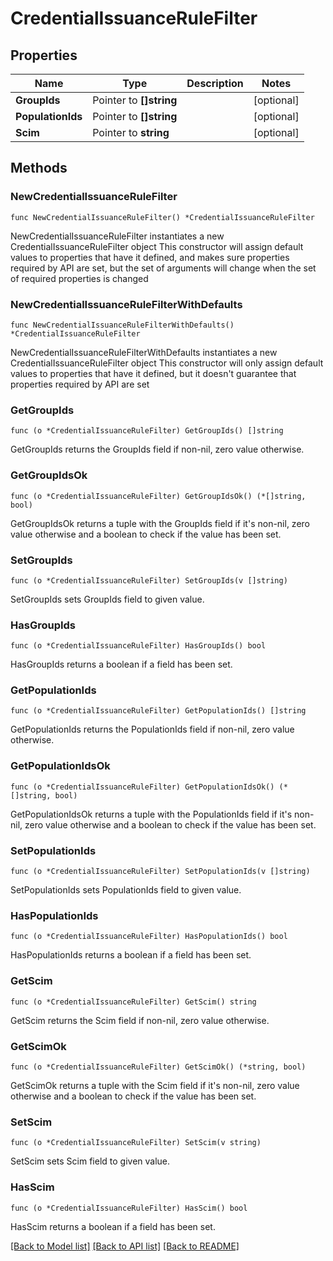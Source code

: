 # CredentialIssuanceRuleFilter

## Properties

Name | Type | Description | Notes
------------ | ------------- | ------------- | -------------
**GroupIds** | Pointer to **[]string** |  | [optional] 
**PopulationIds** | Pointer to **[]string** |  | [optional] 
**Scim** | Pointer to **string** |  | [optional] 

## Methods

### NewCredentialIssuanceRuleFilter

`func NewCredentialIssuanceRuleFilter() *CredentialIssuanceRuleFilter`

NewCredentialIssuanceRuleFilter instantiates a new CredentialIssuanceRuleFilter object
This constructor will assign default values to properties that have it defined,
and makes sure properties required by API are set, but the set of arguments
will change when the set of required properties is changed

### NewCredentialIssuanceRuleFilterWithDefaults

`func NewCredentialIssuanceRuleFilterWithDefaults() *CredentialIssuanceRuleFilter`

NewCredentialIssuanceRuleFilterWithDefaults instantiates a new CredentialIssuanceRuleFilter object
This constructor will only assign default values to properties that have it defined,
but it doesn't guarantee that properties required by API are set

### GetGroupIds

`func (o *CredentialIssuanceRuleFilter) GetGroupIds() []string`

GetGroupIds returns the GroupIds field if non-nil, zero value otherwise.

### GetGroupIdsOk

`func (o *CredentialIssuanceRuleFilter) GetGroupIdsOk() (*[]string, bool)`

GetGroupIdsOk returns a tuple with the GroupIds field if it's non-nil, zero value otherwise
and a boolean to check if the value has been set.

### SetGroupIds

`func (o *CredentialIssuanceRuleFilter) SetGroupIds(v []string)`

SetGroupIds sets GroupIds field to given value.

### HasGroupIds

`func (o *CredentialIssuanceRuleFilter) HasGroupIds() bool`

HasGroupIds returns a boolean if a field has been set.

### GetPopulationIds

`func (o *CredentialIssuanceRuleFilter) GetPopulationIds() []string`

GetPopulationIds returns the PopulationIds field if non-nil, zero value otherwise.

### GetPopulationIdsOk

`func (o *CredentialIssuanceRuleFilter) GetPopulationIdsOk() (*[]string, bool)`

GetPopulationIdsOk returns a tuple with the PopulationIds field if it's non-nil, zero value otherwise
and a boolean to check if the value has been set.

### SetPopulationIds

`func (o *CredentialIssuanceRuleFilter) SetPopulationIds(v []string)`

SetPopulationIds sets PopulationIds field to given value.

### HasPopulationIds

`func (o *CredentialIssuanceRuleFilter) HasPopulationIds() bool`

HasPopulationIds returns a boolean if a field has been set.

### GetScim

`func (o *CredentialIssuanceRuleFilter) GetScim() string`

GetScim returns the Scim field if non-nil, zero value otherwise.

### GetScimOk

`func (o *CredentialIssuanceRuleFilter) GetScimOk() (*string, bool)`

GetScimOk returns a tuple with the Scim field if it's non-nil, zero value otherwise
and a boolean to check if the value has been set.

### SetScim

`func (o *CredentialIssuanceRuleFilter) SetScim(v string)`

SetScim sets Scim field to given value.

### HasScim

`func (o *CredentialIssuanceRuleFilter) HasScim() bool`

HasScim returns a boolean if a field has been set.


[[Back to Model list]](../README.md#documentation-for-models) [[Back to API list]](../README.md#documentation-for-api-endpoints) [[Back to README]](../README.md)


